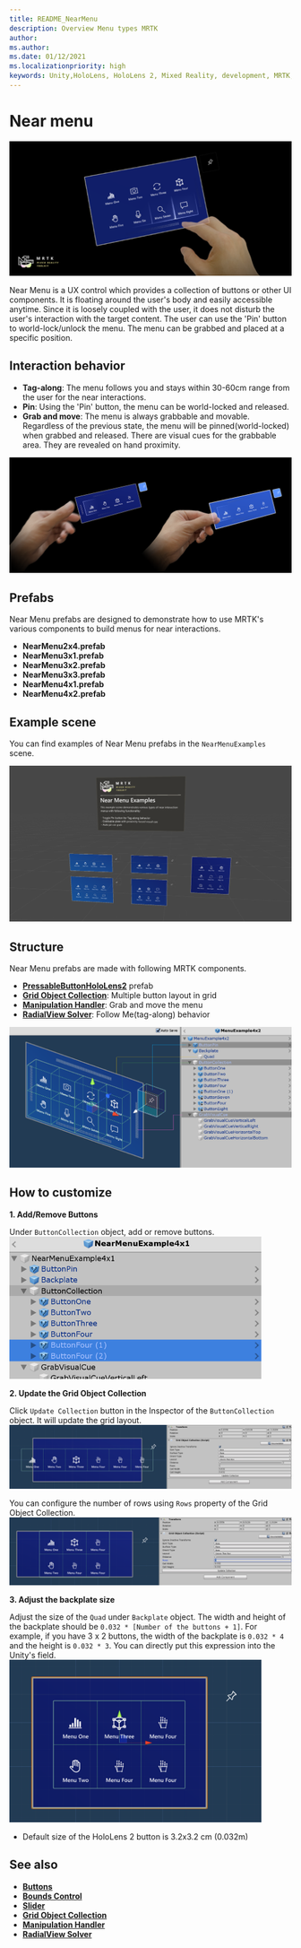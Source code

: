 ```yaml
---
title: README_NearMenu
description: Overview Menu types MRTK
author: 
ms.author: 
ms.date: 01/12/2021
ms.localizationpriority: high
keywords: Unity,HoloLens, HoloLens 2, Mixed Reality, development, MRTK,
---
```


# Near menu

![Near Menu UX](Images/NearMenu/MRTK_UX_NearMenu.png)

Near Menu is a UX control which provides a collection of buttons or other UI components. It is floating around the user's body and easily accessible anytime. Since it is loosely coupled with the user, it does not disturb the user's interaction with the target content. The user can use the 'Pin' button to world-lock/unlock the menu. The menu can be grabbed and placed at a specific position.

## Interaction behavior

- **Tag-along**: The menu follows you and stays within 30-60cm range from the user for the near interactions.
- **Pin**: Using the 'Pin' button, the menu can be world-locked and released.
- **Grab and move**: The menu is always grabbable and movable. Regardless of the previous state, the menu will be pinned(world-locked) when grabbed and released. There are visual cues for the grabbable area. They are revealed on hand proximity.

<img src="Images/NearMenu/MRTK_UX_NearMenu_Grab.png" alt="Near Menu">

## Prefabs

Near Menu prefabs are designed to demonstrate how to use MRTK's various components to build menus for near interactions.

- **NearMenu2x4.prefab**
- **NearMenu3x1.prefab**
- **NearMenu3x2.prefab**
- **NearMenu3x3.prefab**
- **NearMenu4x1.prefab**
- **NearMenu4x2.prefab**

## Example scene

You can find examples of Near Menu prefabs in the `NearMenuExamples` scene.

<img src="Images/NearMenu/MRTK_UX_NearMenu_Examples.png" alt="Near Menu Example">

## Structure

Near Menu prefabs are made with following MRTK components.

- [**PressableButtonHoloLens2**](README_Button.md) prefab
- [**Grid Object Collection**](README_ObjectCollection.md): Multiple button layout in grid
- [**Manipulation Handler**](README_ManipulationHandler.md): Grab and move the menu
- [**RadialView Solver**](README_Solver.md): Follow Me(tag-along) behavior

![Near Menu Prefab](Images/NearMenu/MRTK_UX_NearMenu_Structure.png)

## How to customize

**1. Add/Remove Buttons**

Under `ButtonCollection` object, add or remove buttons.  
<img src="Images/NearMenu/MRTK_UX_NearMenu_Custom0.png" width="450" alt="Near Menu Custome 0">

**2. Update the Grid Object Collection**

Click `Update Collection` button in the Inspector of the `ButtonCollection` object. It will update the grid layout.  
<img src="Images/NearMenu/MRTK_UX_NearMenu_Custom1.png" alt="Near Menu Custom 1">

You can configure the number of rows using `Rows` property of the Grid Object Collection.  
<img src="Images/NearMenu/MRTK_UX_NearMenu_Custom2.png" alt="Near Menu custome 2">

**3. Adjust the backplate size**

Adjust the size of the `Quad` under `Backplate` object. The width and height of the backplate should be `0.032 * [Number of the buttons + 1]`. For example, if you have 3 x 2 buttons, the width of the backplate is `0.032 * 4` and the height is `0.032 * 3`. You can directly put this expression into the Unity's field.  
<img src="Images/NearMenu/MRTK_UX_NearMenu_Custom3.png" width="450" alt="Near menu customer 3">

- Default size of the HoloLens 2 button is 3.2x3.2 cm (0.032m)

## See also

- [**Buttons**](README_Button.md)
- [**Bounds Control**](README_BoundsControl.md)
- [**Slider**](README_Sliders.md)
- [**Grid Object Collection**](README_ObjectCollection.md)
- [**Manipulation Handler**](README_ManipulationHandler.md)
- [**RadialView Solver**](README_Solver.md)
